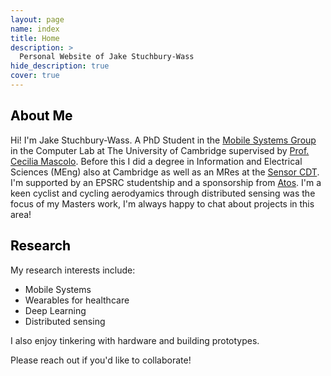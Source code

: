 ```yaml
---
layout: page
name: index
title: Home
description: >
  Personal Website of Jake Stuchbury-Wass
hide_description: true
cover: true
---
```

<!-- <script type="text/javascript">
	document.getElementsByClassName("page-title")[0].classList.add("sr-only");
</script> -->

<style type="text/css">
	.page-title {
		position: absolute;
		width: 1px;
  		height: 1px;
  		margin: -1px;
  		border: 0;
  		padding: 0;
  		clip: rect(0 0 0 0);
  		overflow: hidden;
	}
</style>

<h2 class="h1" style="color: rgb(0,0,0)" id="about">About Me </h2>

Hi! I'm Jake Stuchbury-Wass. A PhD Student in the [Mobile Systems Group](https://mobile-systems.cl.cam.ac.uk/) in the Computer Lab at The University of Cambridge supervised by [Prof. Cecilia Mascolo](https://www.cl.cam.ac.uk/~cm542/). Before this I did a degree in Information and Electrical Sciences (MEng) also at Cambridge as well as an MRes at the [Sensor CDT](https://cdt.sensors.cam.ac.uk/). I'm supported by an EPSRC studentship and a sponsorship from [Atos](https://atos.net/en/industries/healthcare-life-sciences). I'm a keen cyclist and cycling aerodyamics through distributed sensing was the focus of my Masters work, I'm always happy to chat about projects in this area!

<h2 class="h1" style="color: rgb(0,0,0)" id="research">Research </h2>

My research interests include:

* Mobile Systems
* Wearables for healthcare
* Deep Learning
* Distributed sensing

I also enjoy tinkering with hardware and building prototypes.

Please reach out if you'd like to collaborate!